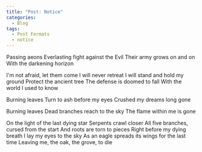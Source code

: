```yaml
---
title: "Post: Notice"
categories:
  - Blog
tags:
  - Post Formats
  - notice
---
```


Passing aeons
Everlasting fight against the Evil
Their army grows on and on
With the darkening horizon

I'm not afraid, let them come
I will never retreat
I will stand and hold my ground
Protect the ancient tree
The defense is doomed to fall
With the world I used to know

Burning leaves
Turn to ash before my eyes
Crushed my dreams long gone

Burning leaves
Dead branches reach to the sky
The flame within me is gone

On the light of the last dying star
Serpents crawl closer
All five branches, cursed from the start
And roots are torn to pieces
Right before my dying breath
I lay my eyes to the sky
As an eagle spreads its wings for the last time
Leaving me, the oak, the grove, to die